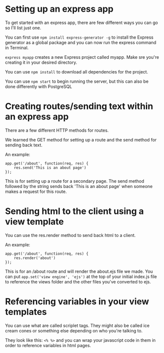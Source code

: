 <!-- When you're finished updating your node & express readme, copy-paste it into here for submission! -->
# Setting up an express app

To get started with an express app, there are few different ways you can go so I'll list just one. 

You can first use ```npm install express-generator -g``` to install the Express generator as a global package and you can now run the express command in Terminal.

```express myapp``` creates a new Express project called myapp. Make sre you're creating it in your desired directory.

You can use ```npm install``` to download all dependencies for the project. 

You can use ```npm start``` to begin running the server, but this can also be done differently with PostgreSQL

# Creating routes/sending text within an express app

There are a few different HTTP methods for routes.

We learned the GET method for setting up a route and the send method for sending back text.

An example: 

```
app.get('/about', function(req, res) {
    res.send('This is an about page')
});
``` 

This is for setting up a route for a secondary page. The send method followed by the string sends back 'This is an about page' when someone makes a request for this route.

# Sending html to the client using a view template

You can use the res.render method to send back html to a client.

An example: 
```
app.get('/about', function(req, res) {
    res.render('about')
});
```

This is for an /about route and will render the about.ejs file we made. 
You can put ```app.set('view engine', 'ejs')``` at the top of your initial index.js file to reference the views folder and the other files you've converted to ejs. 

# Referencing variables in your view templates

You can use what are called scriplet tags. They might also be called ice cream cones or something else depending on who you're talking to.

They look like this: ```<% %>``` and you can wrap your javascript code in them in order to reference variables in html pages. 